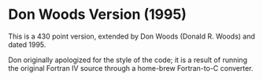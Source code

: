 # Don Woods Version (1995)

This is a 430 point version, extended by Don Woods (Donald R. Woods) and dated 1995.

Don originally apologized for the style of the code; it is a result of
running the original Fortran IV source through a home-brew Fortran-to-C
converter.


